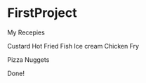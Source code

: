 # FirstProject


My Recepies

Custard
Hot Fried Fish
Ice cream
Chicken Fry



Pizza
Nuggets


Done!

